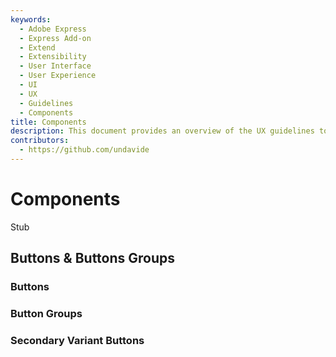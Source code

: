 ```yaml
---
keywords:
  - Adobe Express
  - Express Add-on 
  - Extend
  - Extensibility
  - User Interface
  - User Experience
  - UI
  - UX
  - Guidelines
  - Components
title: Components
description: This document provides an overview of the UX guidelines to follow when designing your Adobe Express add-on.
contributors:
  - https://github.com/undavide
---
```


# Components

Stub

## Buttons & Buttons Groups

### Buttons

### Button Groups

### Secondary Variant Buttons
